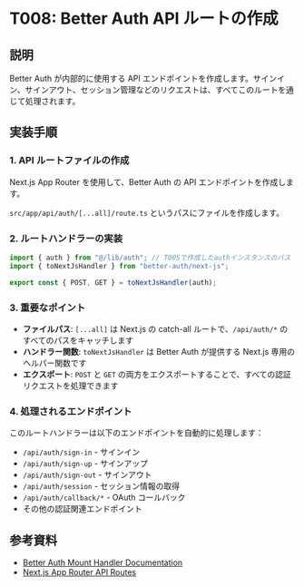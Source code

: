 # T008: Better Auth API ルートの作成

## 説明

Better Auth が内部的に使用する API エンドポイントを作成します。サインイン、サインアウト、セッション管理などのリクエストは、すべてこのルートを通じて処理されます。

## 実装手順

### 1. API ルートファイルの作成

Next.js App Router を使用して、Better Auth の API エンドポイントを作成します。

`src/app/api/auth/[...all]/route.ts` というパスにファイルを作成します。

### 2. ルートハンドラーの実装

```typescript:src/app/api/auth/[...all]/route.ts
import { auth } from "@/lib/auth"; // T005で作成したauthインスタンスのパス
import { toNextJsHandler } from "better-auth/next-js";

export const { POST, GET } = toNextJsHandler(auth);
```

### 3. 重要なポイント

- **ファイルパス**: `[...all]` は Next.js の catch-all ルートで、`/api/auth/*` のすべてのパスをキャッチします
- **ハンドラー関数**: `toNextJsHandler` は Better Auth が提供する Next.js 専用のヘルパー関数です
- **エクスポート**: `POST` と `GET` の両方をエクスポートすることで、すべての認証リクエストを処理できます

### 4. 処理されるエンドポイント

このルートハンドラーは以下のエンドポイントを自動的に処理します：

- `/api/auth/sign-in` - サインイン
- `/api/auth/sign-up` - サインアップ
- `/api/auth/sign-out` - サインアウト
- `/api/auth/session` - セッション情報の取得
- `/api/auth/callback/*` - OAuth コールバック
- その他の認証関連エンドポイント

## 参考資料

- [Better Auth Mount Handler Documentation](https://www.better-auth.com/docs/installation#mount-handler)
- [Next.js App Router API Routes](https://nextjs.org/docs/app/building-your-application/routing/route-handlers)
